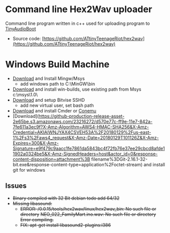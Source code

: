 # Command line Hex2Wav uploader

Command line program written in c++ used for uploading program to [TinyAudioBoot](4_4-TinyAudioBoot.md)

* Source code: [https://github.com/ATtinyTeenageRiot/hex2wav](https://github.com/ATtinyTeenageRiot/hex2wav)

# Windows Build Machine

* [Download](https://nchc.dl.sourceforge.net/project/mingwbundle/mingw-msys-bundle-0.6/mingw-msys-0.6-x86.zip) and Install Mingw/Msys 
  * add windows path to C:\MinGW\bin
* [Download](http://win-builds.org/1.5.0/win-builds-1.5.0.exe) and install win-builds, use existing path from Msys c:\msys\1.0\
* [Download](https://dl.bitvise.com/BvSshServer-Inst.exe) and setup Bitvise SSHD
  * add new virtual user, set bash path
* [Download](http://cmder.net) and install Cmder or [Conemu](https://www.fosshub.com/ConEmu.html)
* [Download](https://github-production-release-asset-2e65be.s3.amazonaws.com/23216272/d570e77c-ff9e-11e7-842a-7fe611a3ec9f?X-Amz-Algorithm=AWS4-HMAC-SHA256&X-Amz-Credential=AKIAIWNJYAX4CSVEH53A%2F20180129%2Fus-east-1%2Fs3%2Faws4_request&X-Amz-Date=20180129T101126Z&X-Amz-Expires=300&X-Amz-Signature=e9f479c9aacc1fe7861da5843bc4f72fb76e37ee29cbcd8afde11902a0324be5&X-Amz-SignedHeaders=host&actor_id=0&response-content-disposition=attachment%3B filename%3DGit-2.16.1-32-bit.exe&response-content-type=application%2Foctet-stream) and install git for windows

## Issues

* ~~Binary compiled with 32 Bit debian todo add 64/32~~
* ~~Missing libasound:~~
  * ~~ERROR: /0.0.15/tools/hex2wav/linux/hex2wav\_bin: No such file or directory~~
    ~~NEO\_022\_FamilyMart.ino.wav: No such file or directory~~
    ~~Error compiling.~~
  * ~~FIX: apt-get install libasound2-plugins:i386~~



